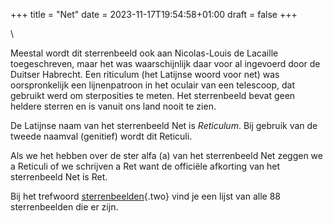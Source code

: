 +++
title = "Net"
date = 2023-11-17T19:54:58+01:00
draft = false
+++

\

Meestal wordt dit sterrenbeeld ook aan Nicolas-Louis de Lacaille
toegeschreven, maar het was waarschijnlijk daar voor al ingevoerd door
de Duitser Habrecht. Een riticulum (het Latijnse woord voor net) was
oorspronkelijk een lijnenpatroon in het oculair van een telescoop, dat
gebruikt werd om sterposities te meten. Het sterrenbeeld bevat geen
heldere sterren en is vanuit ons land nooit te zien.

De Latijnse naam van het sterrenbeeld Net is *Reticulum*. Bij gebruik
van de tweede naamval (genitief) wordt dit Reticuli.

Als we het hebben over de ster alfa (a) van het sterrenbeeld Net zeggen
we a Reticuli of we schrijven a Ret want de officiële afkorting van het
sterrenbeeld Net is Ret.

Bij het trefwoord [sterrenbeelden](sterrenb.html){.two} vind je een
lijst van alle 88 sterrenbeelden die er zijn.
